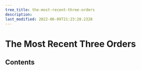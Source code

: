 ```yaml
---
tree_title: the-most-recent-three-orders
description: 
last_modified: 2022-06-09T21:23:28.2328
---
```


# The Most Recent Three Orders

## Contents
